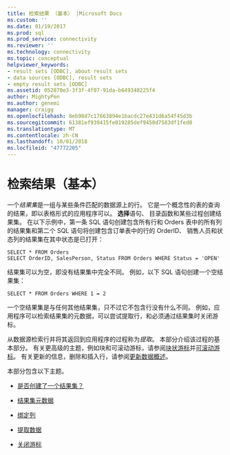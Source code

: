 ```yaml
---
title: 检索结果 （基本） |Microsoft Docs
ms.custom: ''
ms.date: 01/19/2017
ms.prod: sql
ms.prod_service: connectivity
ms.reviewer: ''
ms.technology: connectivity
ms.topic: conceptual
helpviewer_keywords:
- result sets [ODBC], about result sets
- data sources [ODBC], result sets
- empty result sets [ODBC]
ms.assetid: 052870e3-3f3f-4f07-91da-b649348225f4
author: MightyPen
ms.author: genemi
manager: craigg
ms.openlocfilehash: 8eb98d7c17663894e1bacdc27e431d6a54f45d3b
ms.sourcegitcommit: 61381ef939415fe019285def9450d7583df1fed0
ms.translationtype: MT
ms.contentlocale: zh-CN
ms.lasthandoff: 10/01/2018
ms.locfileid: "47772205"
---
```

# <a name="retrieving-results-basic"></a>检索结果（基本）
一个*结果集*是一组与某些条件匹配的数据源上的行。 它是一个概念性的表的查询的结果，即以表格形式的应用程序可以。 **选择**语句、 目录函数和某些过程创建结果集。 在以下示例中，第一条 SQL 语句创建包含所有行和 Orders 表中的所有列的结果集和第二个 SQL 语句将创建包含订单表中的行的 OrderID、 销售人员和状态列的结果集在其中状态是已打开：  
  
```  
SELECT * FROM Orders  
SELECT OrderID, SalesPerson, Status FROM Orders WHERE Status = 'OPEN'  
```  
  
 结果集可以为空，即没有结果集中完全不同。 例如，以下 SQL 语句创建一个空结果集：  
  
```  
SELECT * FROM Orders WHERE 1 = 2  
```  
  
 一个空结果集是与任何其他结果集，只不过它不包含行没有什么不同。 例如，应用程序可以检索结果集的元数据，可以尝试提取行，和必须通过结果集时关闭游标。  
  
 从数据源检索行并将其返回到应用程序的过程称为*提取*。 本部分介绍该过程的基本部分。 有关更高级的主题，例如块和可滚动游标，请参阅[块状游标](../../../odbc/reference/develop-app/block-cursors.md)并[可滚动游标](../../../odbc/reference/develop-app/scrollable-cursors.md)。 有关更新的信息，删除和插入行，请参阅[更新数据概述](../../../odbc/reference/develop-app/updating-data-overview.md)。  
  
 本部分包含以下主题。  
  
-   [是否创建了一个结果集？](../../../odbc/reference/develop-app/was-a-result-set-created.md)  
  
-   [结果集元数据](../../../odbc/reference/develop-app/result-set-metadata.md)  
  
-   [绑定列](../../../odbc/reference/develop-app/binding-columns.md)  
  
-   [提取数据](../../../odbc/reference/develop-app/fetching-data.md)  
  
-   [关闭游标](../../../odbc/reference/develop-app/closing-the-cursor.md)
